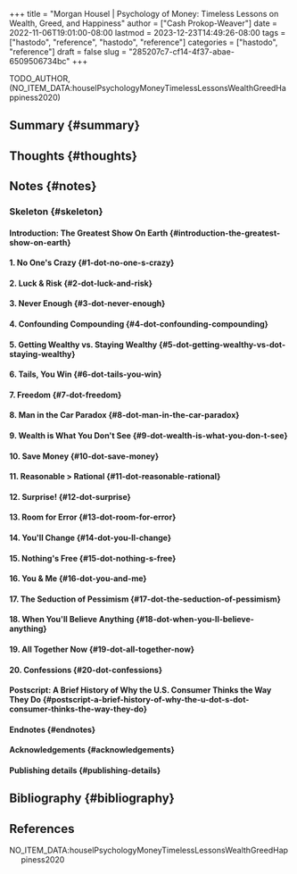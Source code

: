 +++
title = "Morgan Housel | Psychology of Money: Timeless Lessons on Wealth, Greed, and Happiness"
author = ["Cash Prokop-Weaver"]
date = 2022-11-06T19:01:00-08:00
lastmod = 2023-12-23T14:49:26-08:00
tags = ["hastodo", "reference", "hastodo", "reference"]
categories = ["hastodo", "reference"]
draft = false
slug = "285207c7-cf14-4f37-abae-6509506734bc"
+++

TODO_AUTHOR, (NO_ITEM_DATA:houselPsychologyMoneyTimelessLessonsWealthGreedHappiness2020)


## Summary {#summary}


## Thoughts {#thoughts}


## Notes {#notes}


### Skeleton {#skeleton}


#### Introduction: The Greatest Show On Earth {#introduction-the-greatest-show-on-earth}


#### 1. No One's Crazy {#1-dot-no-one-s-crazy}


#### 2. Luck &amp; Risk {#2-dot-luck-and-risk}


#### 3. Never Enough {#3-dot-never-enough}


#### 4. Confounding Compounding {#4-dot-confounding-compounding}


#### 5. Getting Wealthy vs. Staying Wealthy {#5-dot-getting-wealthy-vs-dot-staying-wealthy}


#### 6. Tails, You Win {#6-dot-tails-you-win}


#### 7. Freedom {#7-dot-freedom}


#### 8. Man in the Car Paradox {#8-dot-man-in-the-car-paradox}


#### 9. Wealth is What You Don't See {#9-dot-wealth-is-what-you-don-t-see}


#### 10. Save Money {#10-dot-save-money}


#### 11. Reasonable &gt; Rational {#11-dot-reasonable-rational}


#### 12. Surprise! {#12-dot-surprise}


#### 13. Room for Error {#13-dot-room-for-error}


#### 14. You'll Change {#14-dot-you-ll-change}


#### 15. Nothing's Free {#15-dot-nothing-s-free}


#### 16. You &amp; Me {#16-dot-you-and-me}


#### 17. The Seduction of Pessimism {#17-dot-the-seduction-of-pessimism}


#### 18. When You'll Believe Anything {#18-dot-when-you-ll-believe-anything}


#### 19. All Together Now {#19-dot-all-together-now}


#### 20. Confessions {#20-dot-confessions}


#### Postscript: A Brief History of Why the U.S. Consumer Thinks the Way They Do {#postscript-a-brief-history-of-why-the-u-dot-s-dot-consumer-thinks-the-way-they-do}


#### Endnotes {#endnotes}


#### Acknowledgements {#acknowledgements}


#### Publishing details {#publishing-details}


## Bibliography {#bibliography}

## References

<style>.csl-entry{text-indent: -1.5em; margin-left: 1.5em;}</style><div class="csl-bib-body">
  <div class="csl-entry">NO_ITEM_DATA:houselPsychologyMoneyTimelessLessonsWealthGreedHappiness2020</div>
</div>
